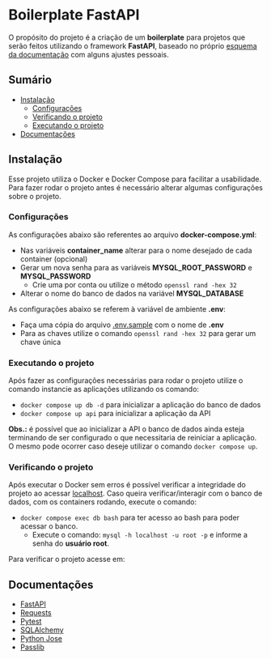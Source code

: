 # Boilerplate FastAPI

O propósito do projeto é a criação de um **boilerplate** para projetos que serão feitos utilizando o framework **FastAPI**, baseado no próprio [esquema da documentação](https://fastapi.tiangolo.com/tutorial/bigger-applications/) com alguns ajustes pessoais.

## Sumário

- [Instalação](#instalação)
  - [Configurações](#configurações)
  - [Verificando o projeto](#verificando-o-projeto)
  - [Executando o projeto](#executando-o-projeto)
- [Documentações](#documentações)

## Instalação

Esse projeto utiliza o Docker e Docker Compose para facilitar a usabilidade. Para fazer rodar o projeto antes é necessário alterar algumas configurações sobre o projeto.

### Configurações

As configurações abaixo são referentes ao arquivo **docker-compose.yml**:

- Nas variáveis **container_name** alterar para o nome desejado de cada container (opcional)
- Gerar um nova senha para as variáveis **MYSQL_ROOT_PASSWORD** e **MYSQL_PASSWORD**
  - Crie uma por conta ou utilize o método `openssl rand -hex 32`
- Alterar o nome do banco de dados na variável **MYSQL_DATABASE**

As configurações abaixo se referem à variável de ambiente **.env**:

- Faça uma cópia do arquivo [.env.sample](./app/.env.sample) com o nome de **.env**
- Para as chaves utilize o comando `openssl rand -hex 32` para gerar um chave única

### Executando o projeto

Após fazer as configurações necessárias para rodar o projeto utilize o comando instancie as aplicações utilizando os comando:

- `docker compose up db -d` para inicializar a aplicação do banco de dados
- `docker compose up api` para inicializar a aplicação da API

**Obs.:** é possível que ao inicializar a API o banco de dados ainda esteja terminando de ser configurado o que necessitaria de reiniciar a aplicação. O mesmo pode ocorrer caso deseje utilizar o comando `docker compose up`.

### Verificando o projeto

Após executar o Docker sem erros é possível verificar a integridade do projeto ao acessar [localhost](http://localhost:8000).
Caso queira verificar/interagir com o banco de dados, com os containers rodando, execute o comando:

- `docker compose exec db bash` para ter acesso ao bash para poder acessar o banco.
  - Execute o comando: `mysql -h localhost -u root -p` e informe a senha do **usuário root**.

Para verificar o projeto acesse em:

## Documentações

- [FastAPI](https://fastapi.tiangolo.com/)
- [Requests](https://requests.readthedocs.io/en/latest/)
- [Pytest](https://docs.pytest.org/en/7.1.x/contents.html)
- [SQLAlchemy](https://docs.sqlalchemy.org/en/14/)
- [Python Jose](https://github.com/mpdavis/python-jose)
- [Passlib](https://passlib.readthedocs.io/en/stable/)
